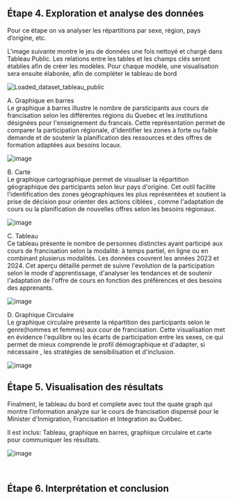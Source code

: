 ## Étape 4. Exploration et analyse des données <br>

Pour ce étape on va analyser les répartitions par sexe, région, pays d’origine, etc.<br>

L'image suivante montre le jeu de données une fois nettoyé et chargé dans Tableau Public. Les relations entre les tables et les champs clés seront établies afin de créer les modèles. Pour chaque modèle, une visualisation sera ensuite élaborée, afin de compléter le tableau de bord


![Loaded_dataset_tableau_public](https://github.com/user-attachments/assets/1fec7190-340d-4271-96e7-cccadaf6b17a)





A. Graphique en barres<br>
Le graphique à barres illustre le nombre de parsticipants aux cours de francisation selon les différentes régions du Quebec et les institutions désignées pour l'enseignement du francais. Cette représentation permet de comparer la participation régionale, d'identifier les zones à forte ou faible demande et de soutenir la planification des ressources et des offres de formation adaptées aux besoins locaux.  




![image](https://github.com/user-attachments/assets/ff71567f-2160-4e74-b2f3-245d12377fef)


B. Carte <br>
Le graphique cartographique permet de visualiser la répartition géographique des participants selon leur pays d'origine. Cet outil facilite l'identification des zones géographiques les plus représentées et soutient la prise de décision pour orienter des actions ciblées , comme l'adaptation de cours ou la planification de nouvelles offres selon les besoins régionaux. 



![image](https://github.com/user-attachments/assets/e48ca318-0110-42c4-b4ef-2f7d1f71e091)







C. Tableau <br>
Ce tableau présente le nombre de personnes distinctes ayant participé aux cours de francisation selon la modalité: à temps partiel, en ligne ou en combinant plusierus modalités. Les données couvrent les années 2023 et 2024. Cet aperçu détaillé permet de suivre l'evolution de la participation selon le mode d'apprentissage, d'analyser les tendances et de soutenir l'adaptation de l'offre de cours en fonction des préférences et des besoins des apprenants.



![image](https://github.com/user-attachments/assets/6b6d4b10-2b44-4d05-9fc3-f682527501c1)







D. Graphique Circulaire <br>
Le graphique circulaire présente la répartition des participants selon le genre(hommes et femmes) aux cour de francisation. Cette visualisation met en évidence l'equilibre ou les écarts de participation entre les sexes, ce qui permet de mieux comprende le profil démographique et d'adapter, si nécessaire , les stratégies de sensibilisation et d'inclusion. 


![image](https://github.com/user-attachments/assets/a58c8139-157e-41ae-937e-ae65cdf2e448)
















## Étape 5. Visualisation des résultats<br>

Finalment, le tableau du bord et complete avec tout the quate graph qui montre l'information analyze sur le cours de francisation dispensé pour le Minister d'Inmigration, Francisation et Integration au Québec.

 Il est inclus: Tableau, graphique en barres, graphique circulaire et carte pour communiquer les résultats.<br>
 

![image](https://github.com/user-attachments/assets/a358091b-a96f-4130-84ec-e8c6738eaa7a)


<br>



## Étape 6. Interprétation et conclusion <br>






